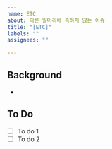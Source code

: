```yaml
---
name: ETC
about: 다른 말머리에 속하지 않는 이슈
title: "[ETC]"
labels: ""
assignees: ""

---
```


## Background
-

## To Do
- [ ] To do 1
- [ ] To do 2